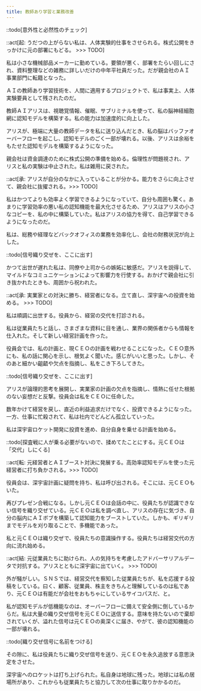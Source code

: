 ```yaml
---
title: 教師あり学習と業務改善
---
```


::todo[意外性と必然性のチェック]

::act[起: うだつの上がらない私は、人体実験的仕事をさせられる。株式公開をきっかけに元の部署にもどる。 >>> TODO]

私は小さな機械部品メーカーに勤めている。要領が悪く、部署をたらい回しにされ、資料整理などの雑務に詳しいだけの中年平社員だった。だが親会社のＡＩ事業部門に転籍となった。

ＡＩの教師あり学習技術を、人間に適用するプロジェクトで、私は事実上、人体実験要員として残されたのだ。

教師ＡＩアリスは、視聴覚情報、催眠、サブリミナルを使って、私の脳神経細胞網に認知モデルを構築する。私の能力は加速度的に向上した。

アリスが、極端に大量の教師データを私に送り込んだとき、私の脳はバッファオーバーフローを起こし、認知モデルのごく一部が壊れる。以後、アリスは余裕をもたせた認知モデルを構築するようになった。

親会社は資金調達のために株式公開の準備を始める。倫理性が問題視され、アリスと私の実験は中止された。私は雑用に戻された。

::act[承: アリスが自分のなかに入っていることが分かる。能力をさらに向上させて、親会社に抜擢される。>>> TODO]

私はかつてよりも効率よく学習できるようになっていて、自分も周囲も驚く。あまりに学習効率の悪い私の認知機能を最大化させるため、アリスはアリスの小さなコピーを、私の中に構築していた。私はアリスの協力を得て、自己学習できるようになったのだ。

私は、総務や経理などバックオフィスの業務を効率化し、会社の財務状況が向上した。

::todo[信号織り交ぜを、ここに出す]

かつて出世が遅れた私は、同僚や上司からの嫉妬に敏感だ。アリスを説得して、マイルドなコミュニケーションによって影響力を行使する。おかげで親会社に引き抜かれたときも、周囲から祝われた。

::act[承: 実業家との対決に勝ち、経営者になる。立て直し、深宇宙への投資を始める。 >>> TODO]

私は順調に出世する。役員から、経営の交代を打診される。

私は従業員たちと話し、さまざまな資料に目を通し、業界の関係者からも情報を仕入れた。そして新しい経営計画を作った。

役員会では、私の計画と、現ＣＥＯの計画を戦わせることになった。ＣＥＯ意外にも、私の話に関心を示し、根気よく聞いた。感じがいいと思った。しかし、そのあと細かい齟齬や欠点を指摘し、私をこき下ろしてきた。

::todo[信号織り交ぜを、ここに出す]

アリスが論理的思考を展開し、実業家の計画の欠点を指摘し、情熱に任せた根拠のない妄想だと反撃。役員会は私をＣＥＯに任命した。

数年かけて経営を戻し、直近の利益追求だけでなく、投資できるようになった。一方、仕事に忙殺されて、私は社内でどんどん孤立していった。

私は深宇宙ロケット開発に投資を進め、自分自身を乗せる計画を始める。

::todo[探査戦に人が乗る必要がないので、揉めてたことにする。元ＣＥＯは「交代」しにくる]

::act[転: 元経営者とＡＩブースト対決に発展する。高効率認知モデルを使った元経営者に打ち負かされる。>>> TODO]

役員会は、深宇宙計画に疑問を持ち、私は呼び出される。そこには、元ＣＥＯもいた。

再びプレゼン合戦になる。しかし元ＣＥＯは会話の中に、役員たちが認識できない信号を織り交ぜている。元ＣＥＯは私を調べ直し、アリスの存在に気づき、自分の脳内にＡＩボブを構築して認知能力をブーストしていた。しかも、ギリギリまでモデルを刈り取ることで、多機能であった。

私と元ＣＥＯは織り交ぜで、役員たちの意識操作する。役員たちは経営交代の方向に流れ始める。

::act[結: 元従業員たちに助けられ、人の気持ちを考慮したアドバーサリアルデータで対抗する。アリスとともに深宇宙に出ていく。 >>> TODO]

外が騒がしい。ＳＮＳでは、経営交代を察知した従業員たちが、私を応援する投稿をしている。曰く、顧客、従業員、株主をきちんと理解しているのは私であり、元ＣＥＯは有能だが会社をおもちゃにしているサイコパスだ、と。

私が認知モデルが低機能なのは、オーバーフローに備えて安全側に倒しているからだ。私は大量の織り交ぜ信号を元ＣＥＯに送信する。意味を持たないので棄却されていくが、溢れた信号は元ＣＥＯの奥深くに届き、やがて、彼の認知機能の一部が壊れる。

::todo[織り交ぜ信号に名前をつける]

その隙に、私は役員たちに織り交ぜ信号を送り、元ＣＥＯを永久追放する意思決定をさせた。

深宇宙へのロケットは打ち上げられた。私自身は地球に残った。地球には私の居場所があり、これからも従業員たちと協力して次の仕事に取りかかるのだ。
